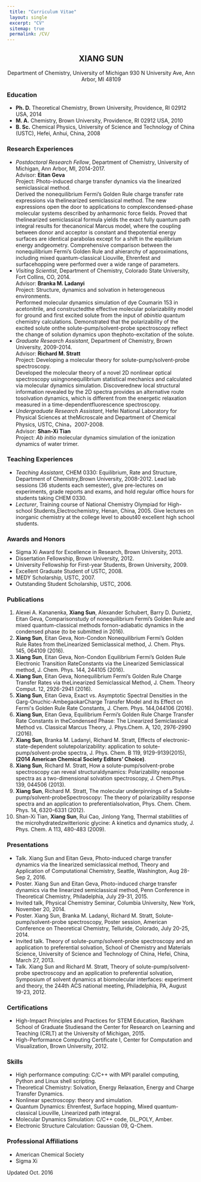 ```yaml
---
 title: "Curriculum Vitae"
 layout: single 
 excerpt: "CV" 
 sitemap: true 
 permalink: /CV/  
---
```

 



<center> <h2> XIANG SUN </h2> </center>
<center>   Department of Chemistry, University of Michigan   
930 N University Ave, Ann Arbor, MI 48109 
</center> 
 
### Education  

* **Ph. D.** Theoretical Chemistry, Brown University, Providence, RI 02912 USA, 2014
* **M. A.** Chemistry, Brown University, Providence, RI 02912 USA, 2010 
* **B. Sc.** Chemical Physics, University of Science and Technology of China (USTC), Hefei, Anhui, China, 2008

### Research Experiences

* _Postdoctoral Research Fellow_, Department of Chemistry, University of Michigan, Ann Arbor, MI, 2014-2017.    
Advisor: **Eitan Geva**  
Project: Photo-induced charge transfer dynamics via the linearized semiclassical method.  
Derived the nonequilibrium Fermi’s Golden Rule charge transfer rate expressions via thelinearized semiclassical method. The new expressions open the door to applications to complexcondensed-phase molecular systems described by anharmonic force fields. Proved that thelinearized semiclassical formula yields the exact fully quantum path integral results for thecanonical Marcus model, where the coupling between donor and acceptor is constant and thepotential energy surfaces are identical parabolas except for a shift in the equilibrium energy andgeometry. Comprehensive comparison between the nonequilibrium Fermi’s Golden Rule and ahierarchy of approximations, including mixed quantum-classical Liouville, Ehrenfest and surfacehopping were performed over a wide range of parameters.
* _Visiting Scientist_, Department of Chemistry, Colorado State University, Fort Collins, CO, 2014.  
Advisor: **Branka M. Ladanyi**  
Project: Structure, dynamics and solvation in heterogeneous environments.   
Performed molecular dynamics simulation of dye Coumarin 153 in acetonitrile, and constructedthe effective molecular polarizability model for ground and first excited solute from the input of _abinitio_ quantum chemistry calculations. Demonstrated that the polarizability of the excited solute onthe solute-pump/solvent-probe spectroscopy reflect the change of solution dynamics upon thephoto-excitation of the solute.
* _Graduate Research Assistant_, Department of Chemistry, Brown University, 2009-2014.  
Advisor: **Richard M. Stratt**  
Project: Developing a molecular theory for solute-pump/solvent-probe spectroscopy.    
Developed the molecular theory of a novel 2D nonlinear optical spectroscopy usingnonequilibrium statistical mechanics and calculated via molecular dynamics simulation. Discoverednew local structural information revealed by the 2D spectra provides an alternative route tosolvation dynamics, which is different from the energetic relaxation measured in a time-dependentfluorescence spectroscopy.  
* _Undergraduate Research Assistant_, Hefei National Laboratory for Physical Sciences at theMicroscale and Department of Chemical Physics, USTC, China，2007-2008.  
Advisor: **Shan-Xi Tian**  
Project: _Ab initio_ molecular dynamics simulation of the ionization dynamics of water trimer.    

### Teaching Experiences

* _Teaching Assistant_, CHEM 0330: Equilibrium, Rate and Structure, Department of Chemistry,Brown University, 2008-2012. Lead lab sessions (36 students each semester), give pre-lectures on experiments, grade reports and exams, and hold regular office hours for students taking CHEM 0330.
* _Lecturer_, Training course of National Chemistry Olympiad for High-school Students,Electrochemistry, Henan, China, 2005. Give lectures on inorganic chemistry at the college level to about40 excellent high school students.

### Awards and Honors
* Sigma Xi Award for Excellence in Research, Brown University, 2013.
* Dissertation Fellowship, Brown University, 2012.
* University Fellowship for First-year Students, Brown University, 2009.
* Excellent Graduate Student of USTC, 2008.
* MEDY Scholarship, USTC, 2007.
* Outstanding Student Scholarship, USTC, 2006.

### Publications
1. Alexei A. Kananenka, **Xiang Sun**, Alexander Schubert, Barry D. Dunietz, Eitan Geva, Comparisonstudy of nonequilibrium Fermi’s Golden Rule and mixed quantum-classical methods fornon-adiabatic dynamics in the condensed phase (to be submitted in 2016).
2. **Xiang Sun**, Eitan Geva, Non-Condon Nonequilibrium Fermi’s Golden Rule Rates from theLinearized Semiclassical method, J. Chem. Phys. 145, 064109 (2016).
3. **Xiang Sun**, Eitan Geva, Non-Condon Equilibrium Fermi’s Golden Rule Electronic Transition RateConstants via the Linearized Semiclassical method, J. Chem. Phys. 144, 244105 (2016).
4. **Xiang Sun**, Eitan Geva, Nonequilibrium Fermi’s Golden Rule Charge Transfer Rates via theLinearized Semiclassical Method, J. Chem. Theory Comput. 12, 2926-2941 (2016).
5. **Xiang Sun**, Eitan Geva, Exact vs. Asymptotic Spectral Densities in the Garg-Onuchic-AmbegaokarCharge Transfer Model and its Effect on Fermi's Golden Rule Rate Constants, J. Chem. Phys. 144,044106 (2016).
6. **Xiang Sun**, Eitan Geva, Equilibrium Fermi’s Golden Rule Charge Transfer Rate Constants in theCondensed Phase: The Linearized Semiclassical Method vs. Classical Marcus Theory, J. Phys.Chem. A, 120, 2976-2990 (2016).
7. **Xiang Sun**, Branka M. Ladanyi, Richard M. Stratt, Effects of electronic-state-dependent solutepolarizability: application to solute-pump/solvent-probe spectra, J. Phys. Chem. B 119, 9129-9139(2015), **(2014 American Chemical Society Editors’ Choice)**.
8. **Xiang Sun**, Richard M. Stratt, How a solute-pump/solvent-probe spectroscopy can reveal structuraldynamics: Polarizability response spectra as a two-dimensional solvation spectroscopy, J. Chem.Phys. 139, 044506 (2013).
9. **Xiang Sun**, Richard M. Stratt, The molecular underpinnings of a Solute-pump/solvent-probeSpectroscopy: The theory of polarizability response spectra and an application to preferentialsolvation, Phys. Chem. Chem. Phys. 14, 6320-6331 (2012).
10. Shan-Xi Tian, **Xiang Sun**, Rui Cao, Jinlong Yang, Thermal stabilities of the microhydratedzwitterionic glycine: A kinetics and dynamics study, J. Phys. Chem. A 113, 480-483 (2009).

### Presentations
* Talk. Xiang Sun and Eitan Geva, Photo-induced charge transfer dynamics via the linearized semiclassical method, Theory and Application of Computational Chemistry, Seattle, Washington, Aug 28-Sep 2, 2016.
* Poster. Xiang Sun and Eitan Geva, Photo-induced charge transfer dynamics via the linearized semiclassical method, Penn Conference in Theoretical Chemistry, Philadelphia, July 29-31, 2015.
* Invited talk, Physical Chemistry Seminar, Columbia University, New York, November 20, 2014.
* Poster. Xiang Sun, Branka M. Ladanyi, Richard M. Stratt, Solute-pump/solvent-probe spectroscopy, Poster session, American Conference on Theoretical Chemistry, Telluride, Colorado, July 20-25, 2014.
* Invited talk. Theory of solute-pump/solvent-probe spectroscopy and an application to preferential solvation, School of Chemistry and Materials Science, University of Science and Technology of China, Hefei, China, March 27, 2013.
* Talk. Xiang Sun and Richard M. Stratt, Theory of solute-pump/solvent-probe spectroscopy and an application to preferential solvation, Symposium of solvent dynamics at biomolecular interfaces: experiment and theory, the 244th ACS national meeting, Philadelphia, PA, August 19-23, 2012.

### Certifications
* High-Impact Principles and Practices for STEM Education, Rackham School of Graduate Studiesand the Center for Research on Learning and Teaching (CRLT) at the University of Michigan, 2015.
* High-Performance Computing Certificate I, Center for Computation and Visualization, Brown University, 2012.

### Skills
* High performance computing: C/C++ with MPI parallel computing, Python and Linux shell scripting.
* Theoretical Chemistry: Solvation, Energy Relaxation, Energy and Charge Transfer Dynamics.
* Nonlinear spectroscopy: theory and simulation.
* Quantum Dynamics: Ehrenfest, Surface hopping, Mixed quantum-classical Liouville, Linearized path integral.
* Molecular Dynamics Simulation: C/C++ code, DL_POLY, Amber.
* Electronic Structure Calculation: Gaussian 09, Q-Chem.

### Professional Affiliations
* American Chemical Society
* Sigma Xi


Updated Oct. 2016

